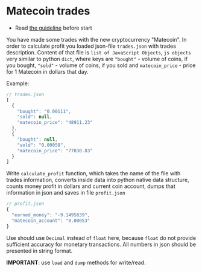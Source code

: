 # Matecoin trades

- Read [the guideline](https://github.com/mate-academy/py-task-guideline/blob/main/README.md) before start


You have made some trades with the new cryptocurrency "Matecoin".
In order to calculate profit you loaded json-file `trades.json` with 
trades description. Content of that file is `list of JavaScript Objects`,
`js objects` very similar to 
python `dict`, where keys are  `"bought"` - volume of coins, 
if you bought, 
`"sold"` - volume of coins, if you sold and `matecoin_price` -
price for 1 Matecoin in dollars that day.

Example:
```javascript
// trades.json
[
  {
    "bought": "0.00111",
    "sold": null,
    "matecoin_price": "48911.23"
  },
  {
    "bought": null,
    "sold": "0.00058",
    "matecoin_price": "77830.83"
  }
]
```

Write `calculate_profit` function, which takes the name of the file with
trades information, converts inside data into python native data
structure, counts money profit in dollars and current coin account, dumps
that information in json and saves
in file `profit.json`
```javascript
// profit.json
{
  "earned_money": "-9.1495839",
  "matecoin_account": "0.00053"
}
```
Use should use `Decimal` instead of `float` here, because `float`
do not provide sufficient accuracy for monetary transactions.
All numbers in json should be presented in string format.

**IMPORTANT**: use `load` and `dump` methods for write/read.
